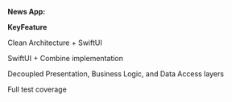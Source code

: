  **News App:**
 
 **KeyFeature** 
 
Clean Architecture + SwiftUI

SwiftUI + Combine implementation

Decoupled Presentation, Business Logic, and Data Access layers

Full test coverage
